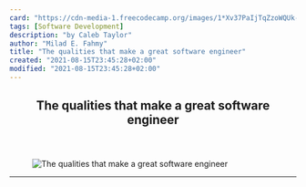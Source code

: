 ```yaml
---
card: "https://cdn-media-1.freecodecamp.org/images/1*Xv37PaIjTqZzoWQUk-4arw.jpeg"
tags: [Software Development]
description: "by Caleb Taylor"
author: "Milad E. Fahmy"
title: "The qualities that make a great software engineer"
created: "2021-08-15T23:45:28+02:00"
modified: "2021-08-15T23:45:28+02:00"
---
```

<div class="site-wrapper">
<main id="site-main" class="site-main outer">
<div class="inner">
<article class="post-full post tag-software-development tag-programming tag-self-improvement tag-coding tag-tech ">
<header class="post-full-header">
<h1 class="post-full-title">The qualities that make a great software engineer</h1>
</header>
<figure class="post-full-image">
<picture>
<source media="(max-width: 700px)" sizes="1px" srcset="data:image/gif;base64,R0lGODlhAQABAIAAAAAAAP///yH5BAEAAAAALAAAAAABAAEAAAIBRAA7 1w">
<source media="(min-width: 701px)" sizes="(max-width: 800px) 400px,
(max-width: 1170px) 700px,
1400px" srcset="https://cdn-media-1.freecodecamp.org/images/1*Xv37PaIjTqZzoWQUk-4arw.jpeg 300w,
https://cdn-media-1.freecodecamp.org/images/1*Xv37PaIjTqZzoWQUk-4arw.jpeg 600w,
https://cdn-media-1.freecodecamp.org/images/1*Xv37PaIjTqZzoWQUk-4arw.jpeg 1000w,
https://cdn-media-1.freecodecamp.org/images/1*Xv37PaIjTqZzoWQUk-4arw.jpeg 2000w">
<img onerror="this.style.display='none'" src="https://cdn-media-1.freecodecamp.org/images/1*Xv37PaIjTqZzoWQUk-4arw.jpeg" alt="The qualities that make a great software engineer">
</picture>
</figure>
<section class="post-full-content">
<div class="post-content medium-migrated-article">
</div>
<hr>
</section>
</article>
</div>
</main>
</div>
<!-- Google Tag Manager (noscript) -->
<!-- End Google Tag Manager (noscript) -->
